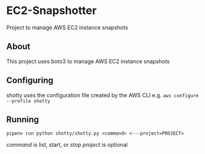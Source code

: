 # EC2-Snapshotter
Project to manage AWS EC2 instance snapshots

## About
This project uses boto3 to manage AWS EC2 instance snapshots

## Configuring
shotty uses the configuration file created by the AWS CLI e.g.
`aws configure --profile shotty`

## Running
`pipenv run python shotty/shotty.py <command> <---project=PROJECT>`

*command* is list, start, or stop
*project* is optional

